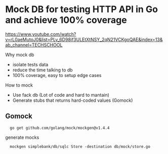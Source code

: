 # Mock DB for testing HTTP API in Go and achieve 100% coverage

https://www.youtube.com/watch?v=rL0aeMutoJ0&list=PLy_6D98if3ULEtXtNSY_2qN21VCKgoQAE&index=13&ab_channel=TECHSCHOOL

Why mock db
- isolate tests data
- reduce the time talking to db
- 100% coverage, easy to setup edge cases

How to mock 
- Use fack db (Lot of code and hard to mantain)
- Generate stubs that returns hard-coded values (Gomock)


## Gomock
```
  go get github.com/golang/mock/mockgen@v1.4.4
```

generate mocks
```
  mockgen simplebank/db/sqlc Store -destination db/mock/store.go
```